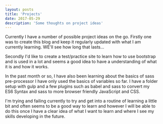 ```yaml
---
layout: posts
title: 'Projects'
date: 2017-05-29
description: 'Some thoughts on project ideas'
---
```


Currently I have a number of possible project ideas on the go. Firstly one was to create this blog and keep it regularly updated with what I am currently learning. WE'll see how long that lasts...

Secondly I'd like to create a test/practice site to learn how to use bootstrap and is used in a lot and seems a good idea to have a understanding of what it is and how it works.

In the past month or so, I have also been learning about the basics of sass pre-processor I have only used the basics of variables so far. I have a folder setup with gulp and a few plugins such as babel and sass to convert my ES6 Syntax and sass to more browser friendly JavaScript and CSS.

I'm trying and failing currently to try and get into a routine of learning a little bit and often seems to be a good way to learn and however I will be able to do this once I have a clear idea of what I want to learn and where I see my skills developing in the future.
